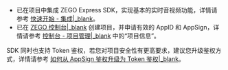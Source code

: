 - 已在项目中集成 ZEGO Express SDK，实现基本的实时音视频功能，详情请参考 [快速开始 - 集成\|_blank](!Integration/SDK_Integration)。
- 已在 [ZEGO 控制台\|_blank](https://console.zego.im) 创建项目，并申请有效的 AppID 和 AppSign，详情请参考 [控制台 - 项目管理\|_blank](#12107) 中的“项目信息”。

<div class="mk-warning">

SDK 同时也支持 Token 鉴权，若您对项目安全性有更高要求，建议您升级鉴权方式，详情请参考 [如何从 AppSign 鉴权升级为 Token 鉴权\|_blank](http://doc-zh.zego.im/faq/token_upgrade?product=ExpressVideo)。
</div>





















